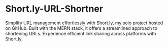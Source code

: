 # Short.ly-URL-Shortner
Simplify URL management effortlessly with Short.ly, my solo project hosted on GitHub. Built with the MERN stack, it offers a streamlined approach to shortening URLs. Experience efficient link sharing across platforms with Short.ly.
